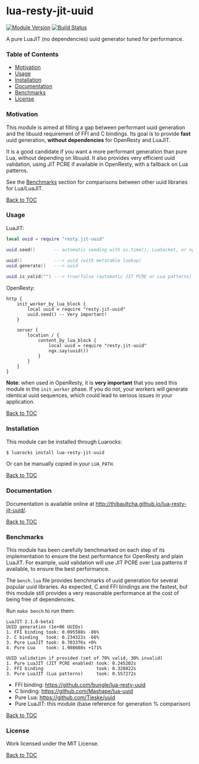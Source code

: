 # lua-resty-jit-uuid

[![Module Version][badge-version-image]][luarocks-resty-jit-uuid]
[![Build Status][badge-travis-image]][badge-travis-url]

A pure LuaJIT (no dependencies) uuid generator tuned for performance.

### Table of Contents

* [Motivation](#motivation)
* [Usage](#usage)
* [Installation](#installation)
* [Documentation](#documentation)
* [Benchmarks](#benchmarks)
* [License](#license)

### Motivation

This module is aimed at filling a gap between performant uuid generation and
the libuuid requirement of FFI and C bindings. Its goal is to provide **fast**
uuid generation, **without dependencies** for OpenResty and LuaJIT.

It is a good candidate if you want a more performant generation than pure Lua,
without depending on libuuid. It also provides very efficient uuid validation,
using JIT PCRE if available in OpenResty, with a fallback on Lua patterns.

See the [Benchmarks](#benchmarks) section for comparisons between other uuid
libraries for Lua/LuaJIT.

[Back to TOC](#table-of-contents)

### Usage

LuaJIT:
```lua
local uuid = require "resty.jit-uuid"

uuid.seed()       -- automatic seeding with os.time(), LuaSocket, or ngx.time()

uuid()            ---> uuid (with metatable lookup)
uuid.generate()   ---> uuid

uuid.is_valid("") ---> true/false (automatic JIT PCRE or Lua patterns)
```

OpenResty:
```nginx
http {
    init_worker_by_lua_block {
        local uuid = require "resty.jit-uuid"
        uuid.seed() -- Very important!
    }

    server {
        location / {
            content_by_lua_block {
                local uuid = require "resty.jit-uuid"
                ngx.say(uuid())
            }
        }
    }
}
```

**Note**: when used in OpenResty, it is **very important** that you seed this
module in the `init_worker` phase. If you do not, your workers will generate
identical uuid sequences, which could lead to serious issues in your
application.

[Back to TOC](#table-of-contents)

### Installation

This module can be installed through Luarocks:
```bash
$ luarocks install lua-resty-jit-uuid
```

Or can be manually copied in your `LUA_PATH`.

[Back to TOC](#table-of-contents)

### Documentation

Documentation is available online at
<http://thibaultcha.github.io/lua-resty-jit-uuid/>.

[Back to TOC](#table-of-contents)

### Benchmarks

This module has been carefully benchmarked on each step of its implementation
to ensure the best performance for OpenResty and plain LuaJIT. For example,
uuid validation will use JIT PCRE over Lua patterns if available, to ensure the
best performance.

The `bench.lua` file provides benchmarks of uuid generation for several popular
uuid libraries. As expected, C and FFI bindings are the fastest, but this
module still provides a very reasonable performance at the cost of being free
of dependencies.

Run `make bench` to run them:
```
LuaJIT 2.1.0-beta1
UUID generation (1e+06 UUIDs)
1. FFI binding took: 0.095588s -86%
2. C binding   took: 0.234322s -66%
3. Pure LuaJIT took: 0.703376s +0%
4. Pure Lua    took: 1.908608s +171%

UUID validation if provided (set of 70% valid, 30% invalid)
1. Pure LuaJIT (JIT PCRE enabled) took: 0.245202s
2. FFI binding                    took: 0.328822s
3. Pure LuaJIT (Lua patterns)     took: 0.557272s
```

* FFI binding: <https://github.com/bungle/lua-resty-uuid>
* C binding: <https://github.com/Mashape/lua-uuid>
* Pure Lua: <https://github.com/Tieske/uuid>
* Pure LuaJIT: this module (base reference for generation % comparison)

[Back to TOC](#table-of-contents)

### License

Work licensed under the MIT License.

[Back to TOC](#table-of-contents)

[luarocks-resty-jit-uuid]: http://luarocks.org/modules/thibaultcha/lua-resty-jit-uuid

[badge-travis-url]: https://travis-ci.org/thibaultCha/lua-resty-jit-uuid
[badge-travis-image]: https://travis-ci.org/thibaultCha/lua-resty-jit-uuid.svg?branch=master
[badge-version-image]: https://img.shields.io/badge/version-0.0.2-blue.svg?style=flat

